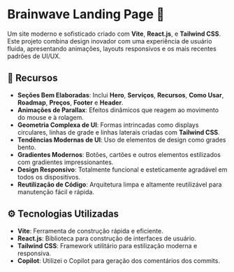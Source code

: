 # Brainwave Landing Page 🌌

Um site moderno e sofisticado criado com **Vite**, **React.js**, e **Tailwind CSS**. Este projeto combina design inovador com uma experiência de usuário fluida, apresentando animações, layouts responsivos e os mais recentes padrões de UI/UX.

## 🔋 Recursos

- **Seções Bem Elaboradas**: Inclui **Hero**, **Serviços**, **Recursos**, **Como Usar**, **Roadmap**, **Preços**, **Footer** e **Header**.
- **Animações de Parallax**: Efeitos dinâmicos que reagem ao movimento do mouse e à rolagem.
- **Geometria Complexa de UI**: Formas intrincadas como displays circulares, linhas de grade e linhas laterais criadas com **Tailwind CSS**.
- **Tendências Modernas de UI**: Uso de elementos de design como grades bento.
- **Gradientes Modernos**: Botões, cartões e outros elementos estilizados com gradientes impressionantes.
- **Design Responsivo**: Totalmente funcional e esteticamente agradável em todos os dispositivos.
- **Reutilização de Código**: Arquitetura limpa e altamente reutilizável para manutenção fácil e rápida.

## ⚙️ Tecnologias Utilizadas

- **Vite**: Ferramenta de construção rápida e eficiente.
- **React.js**: Biblioteca para construção de interfaces de usuário.
- **Tailwind CSS**: Framework utilitário para estilização moderna e responsiva.
- **Copilot**: Utilizei o Copilot para geração dos comentários dos commits.
